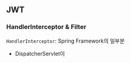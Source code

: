## JWT
### HandlerInterceptor & Filter
`HandlerInterceptor`: Spring Framework의 일부분
- DispatcherServlet이 
